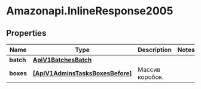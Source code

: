 # Amazonapi.InlineResponse2005

## Properties

Name | Type | Description | Notes
------------ | ------------- | ------------- | -------------
**batch** | [**ApiV1BatchesBatch**](ApiV1BatchesBatch.md) |  | 
**boxes** | [**[ApiV1AdminsTasksBoxesBefore]**](ApiV1AdminsTasksBoxesBefore.md) | Массив коробок. | 


